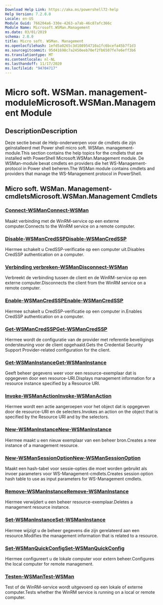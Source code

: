 ```yaml
---
Download Help Link: https://aka.ms/powershell72-help
Help Version: 7.2.0.0
Locale: en-US
Module Guid: 766204a6-330e-4263-a7ab-46c87afc366c
Module Name: Microsoft.WSMan.Management
ms.date: 03/01/2019
schema: 2.0.0
title: Micro soft. WSMan. Management
ms.openlocfilehash: 1efd5a0265c3d108954710a1fc6bcefa45b7f1d3
ms.sourcegitcommit: 95d41698c7a2450eeb70ef2fb6507fe7e6eff3b6
ms.translationtype: MT
ms.contentlocale: nl-NL
ms.lasthandoff: 11/17/2020
ms.locfileid: "94704717"
---
```

# <span data-ttu-id="8514b-102">Micro soft. WSMan. management-module</span><span class="sxs-lookup"><span data-stu-id="8514b-102">Microsoft.WSMan.Management Module</span></span>

## <span data-ttu-id="8514b-103">Description</span><span class="sxs-lookup"><span data-stu-id="8514b-103">Description</span></span>

<span data-ttu-id="8514b-104">Deze sectie bevat de Help-onderwerpen voor de cmdlets die zijn geïnstalleerd met Power shell micro soft. WSMan. management-module.</span><span class="sxs-lookup"><span data-stu-id="8514b-104">This section contains the help topics for the cmdlets that are installed with PowerShell Microsoft.WSMan.Management module.</span></span> <span data-ttu-id="8514b-105">De WSMan-module bevat cmdlets en providers die het WS-Management-protocol in Power shell beheren.</span><span class="sxs-lookup"><span data-stu-id="8514b-105">The WSMan module contains cmdlets and providers that manage the WS-Management protocol in PowerShell.</span></span>

## <span data-ttu-id="8514b-106">Micro soft. WSMan. Management-cmdlets</span><span class="sxs-lookup"><span data-stu-id="8514b-106">Microsoft.WSMan.Management Cmdlets</span></span>

### [<span data-ttu-id="8514b-107">Connect-WSMan</span><span class="sxs-lookup"><span data-stu-id="8514b-107">Connect-WSMan</span></span>](Connect-WSMan.md)
<span data-ttu-id="8514b-108">Maakt verbinding met de WinRM-service op een externe computer.</span><span class="sxs-lookup"><span data-stu-id="8514b-108">Connects to the WinRM service on a remote computer.</span></span>

### [<span data-ttu-id="8514b-109">Disable-WSManCredSSP</span><span class="sxs-lookup"><span data-stu-id="8514b-109">Disable-WSManCredSSP</span></span>](Disable-WSManCredSSP.md)
<span data-ttu-id="8514b-110">Hiermee schakelt u CredSSP-verificatie op een computer uit.</span><span class="sxs-lookup"><span data-stu-id="8514b-110">Disables CredSSP authentication on a computer.</span></span>

### [<span data-ttu-id="8514b-111">Verbinding verbreken-WSMan</span><span class="sxs-lookup"><span data-stu-id="8514b-111">Disconnect-WSMan</span></span>](Disconnect-WSMan.md)
<span data-ttu-id="8514b-112">Verbreekt de verbinding tussen de client en de WinRM-service op een externe computer.</span><span class="sxs-lookup"><span data-stu-id="8514b-112">Disconnects the client from the WinRM service on a remote computer.</span></span>

### [<span data-ttu-id="8514b-113">Enable-WSManCredSSP</span><span class="sxs-lookup"><span data-stu-id="8514b-113">Enable-WSManCredSSP</span></span>](Enable-WSManCredSSP.md)
<span data-ttu-id="8514b-114">Hiermee schakelt u CredSSP-verificatie op een computer in.</span><span class="sxs-lookup"><span data-stu-id="8514b-114">Enables CredSSP authentication on a computer.</span></span>

### [<span data-ttu-id="8514b-115">Get-WSManCredSSP</span><span class="sxs-lookup"><span data-stu-id="8514b-115">Get-WSManCredSSP</span></span>](Get-WSManCredSSP.md)
<span data-ttu-id="8514b-116">Hiermee wordt de configuratie van de provider met referentie beveiligings ondersteuning voor de client opgehaald.</span><span class="sxs-lookup"><span data-stu-id="8514b-116">Gets the Credential Security Support Provider-related configuration for the client.</span></span>

### [<span data-ttu-id="8514b-117">Get-WSManInstance</span><span class="sxs-lookup"><span data-stu-id="8514b-117">Get-WSManInstance</span></span>](Get-WSManInstance.md)
<span data-ttu-id="8514b-118">Geeft beheer gegevens weer voor een resource-exemplaar dat is opgegeven door een resource-URI.</span><span class="sxs-lookup"><span data-stu-id="8514b-118">Displays management information for a resource instance specified by a Resource URI.</span></span>

### [<span data-ttu-id="8514b-119">Invoke-WSManAction</span><span class="sxs-lookup"><span data-stu-id="8514b-119">Invoke-WSManAction</span></span>](Invoke-WSManAction.md)
<span data-ttu-id="8514b-120">Hiermee wordt een actie aangeroepen voor het object dat is opgegeven door de resource-URI en de selecters.</span><span class="sxs-lookup"><span data-stu-id="8514b-120">Invokes an action on the object that is specified by the Resource URI and by the selectors.</span></span>

### [<span data-ttu-id="8514b-121">New-WSManInstance</span><span class="sxs-lookup"><span data-stu-id="8514b-121">New-WSManInstance</span></span>](New-WSManInstance.md)
<span data-ttu-id="8514b-122">Hiermee maakt u een nieuw exemplaar van een beheer bron.</span><span class="sxs-lookup"><span data-stu-id="8514b-122">Creates a new instance of a management resource.</span></span>

### [<span data-ttu-id="8514b-123">New-WSManSessionOption</span><span class="sxs-lookup"><span data-stu-id="8514b-123">New-WSManSessionOption</span></span>](New-WSManSessionOption.md)
<span data-ttu-id="8514b-124">Maakt een hash-tabel voor sessie-opties die moet worden gebruikt als invoer parameters voor WS-Management-cmdlets.</span><span class="sxs-lookup"><span data-stu-id="8514b-124">Creates session option hash table to use as input parameters for WS-Management cmdlets.</span></span>

### [<span data-ttu-id="8514b-125">Remove-WSManInstance</span><span class="sxs-lookup"><span data-stu-id="8514b-125">Remove-WSManInstance</span></span>](Remove-WSManInstance.md)
<span data-ttu-id="8514b-126">Hiermee verwijdert u een beheer resource-exemplaar.</span><span class="sxs-lookup"><span data-stu-id="8514b-126">Deletes a management resource instance.</span></span>

### [<span data-ttu-id="8514b-127">Set-WSManInstance</span><span class="sxs-lookup"><span data-stu-id="8514b-127">Set-WSManInstance</span></span>](Set-WSManInstance.md)
<span data-ttu-id="8514b-128">Hiermee wijzigt u de beheer gegevens die zijn gerelateerd aan een resource.</span><span class="sxs-lookup"><span data-stu-id="8514b-128">Modifies the management information that is related to a resource.</span></span>

### [<span data-ttu-id="8514b-129">Set-WSManQuickConfig</span><span class="sxs-lookup"><span data-stu-id="8514b-129">Set-WSManQuickConfig</span></span>](Set-WSManQuickConfig.md)
<span data-ttu-id="8514b-130">Hiermee configureert u de lokale computer voor extern beheer.</span><span class="sxs-lookup"><span data-stu-id="8514b-130">Configures the local computer for remote management.</span></span>

### [<span data-ttu-id="8514b-131">Testen-WSMan</span><span class="sxs-lookup"><span data-stu-id="8514b-131">Test-WSMan</span></span>](Test-WSMan.md)
<span data-ttu-id="8514b-132">Test of de WinRM-service wordt uitgevoerd op een lokale of externe computer.</span><span class="sxs-lookup"><span data-stu-id="8514b-132">Tests whether the WinRM service is running on a local or remote computer.</span></span>

